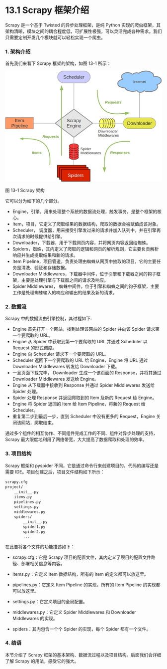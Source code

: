 # 13.1 Scrapy 框架介绍

Scrapy 是一个基于 Twisted 的异步处理框架，是纯 Python 实现的爬虫框架，其架构清晰，模块之间的耦合程度低，可扩展性极强，可以灵活完成各种需求。我们只需要定制开发几个模块就可以轻松实现一个爬虫。

### 1. 架构介绍

首先我们来看下 Scrapy 框架的架构，如图 13-1 所示：

![](../assets/13-1.jpg)

图 13-1 Scrapy 架构

它可以分为如下的几个部分。

* Engine，引擎，用来处理整个系统的数据流处理，触发事务，是整个框架的核心。
* Item，项目，它定义了爬取结果的数据结构，爬取的数据会被赋值成该对象。
* Scheduler， 调度器，用来接受引擎发过来的请求并加入队列中，并在引擎再次请求的时候提供给引擎。
* Downloader，下载器，用于下载网页内容，并将网页内容返回给蜘蛛。
* Spiders，蜘蛛，其内定义了爬取的逻辑和网页的解析规则，它主要负责解析响应并生成提取结果和新的请求。
* Item Pipeline，项目管道，负责处理由蜘蛛从网页中抽取的项目，它的主要任务是清洗、验证和存储数据。
* Downloader Middlewares，下载器中间件，位于引擎和下载器之间的钩子框架，主要是处理引擎与下载器之间的请求及响应。
* Spider Middlewares， 蜘蛛中间件，位于引擎和蜘蛛之间的钩子框架，主要工作是处理蜘蛛输入的响应和输出的结果及新的请求。

### 2. 数据流

Scrapy 中的数据流由引擎控制，其过程如下:

* Engine 首先打开一个网站，找到处理该网站的 Spider 并向该 Spider 请求第一个要爬取的 URL。
* Engine 从 Spider 中获取到第一个要爬取的 URL 并通过 Scheduler 以 Request 的形式调度。
* Engine 向 Scheduler 请求下一个要爬取的 URL。
* Scheduler 返回下一个要爬取的 URL 给 Engine，Engine 将 URL 通过 Downloader Middlewares 转发给 Downloader 下载。
* 一旦页面下载完毕， Downloader 生成一个该页面的 Response，并将其通过 Downloader Middlewares 发送给 Engine。
* Engine 从下载器中接收到 Response 并通过 Spider Middlewares 发送给 Spider 处理。
* Spider 处理 Response 并返回爬取到的 Item 及新的 Request 给 Engine。
* Engine 将 Spider 返回的 Item 给 Item Pipeline，将新的 Request 给 Scheduler。
* 重复第二步到最后一步，直到 Scheduler 中没有更多的 Request，Engine 关闭该网站，爬取结束。

通过多个组件的相互协作、不同组件完成工作的不同、组件对异步处理的支持，Scrapy 最大限度地利用了网络带宽，大大提高了数据爬取和处理的效率。

### 3. 项目结构

Scrapy 框架和 pyspider 不同，它是通过命令行来创建项目的，代码的编写还是需要 IDE。项目创建之后，项目文件结构如下所示：

```
scrapy.cfg
project/
    __init__.py
    items.py
    pipelines.py
    settings.py
    middlewares.py
    spiders/
        __init__.py
        spider1.py
        spider2.py
        ...
```

在此要将各个文件的功能描述如下：

- scrapy.cfg：它是 Scrapy 项目的配置文件，其内定义了项目的配置文件路径、部署相关信息等内容。

- items.py：它定义 Item 数据结构，所有的 Item 的定义都可以放这里。

- pipelines.py：它定义 Item Pipeline 的实现，所有的 Item Pipeline 的实现都可以放这里。

- settings.py：它定义项目的全局配置。

- middlewares.py：它定义 Spider Middlewares 和 Downloader Middlewares 的实现。

- spiders：其内包含一个个 Spider 的实现，每个 Spider 都有一个文件。

### 4. 结语

本节介绍了 Scrapy 框架的基本架构、数据流过程以及项目结构。后面我们会详细了解 Scrapy 的用法，感受它的强大。